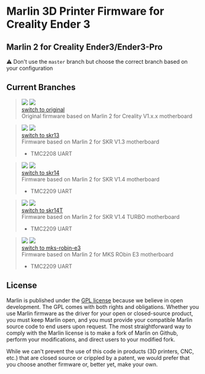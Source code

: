 # Marlin 3D Printer Firmware for Creality Ender 3

## Marlin 2  for Creality Ender3/Ender3-Pro

⚠️ Don't use the `master` branch but choose the correct branch based on your configuration

## Current Branches
>![](https://img.shields.io/badge/branch-original-blue) 
![](https://img.shields.io/badge/build-passing-success)<br>
[switch to original](https://github.com/dazeroit/ender-3/tree/original)<br>
Original firmware based on Marlin 2 for Creality V1.x.x motherboard

> ![](https://img.shields.io/badge/branch-skr13-blue) 
![](https://img.shields.io/badge/build-passing-success)<br>
[switch to skr13](https://github.com/dazeroit/ender-3/tree/skr13)<br>
Firmware based on Marlin 2 for SKR V1.3 motherboard<br>
> * TMC2208 UART

> ![](https://img.shields.io/badge/branch-skr14-blue) 
![](https://img.shields.io/badge/build-passing-success)<br>
[switch to skr14](https://github.com/dazeroit/ender-3/tree/skr14)<br>
Firmware based on Marlin 2 for SKR V1.4 motherboard<br>
> * TMC2209 UART

> ![](https://img.shields.io/badge/branch-skr14T-blue) 
![](https://img.shields.io/badge/build-passing-success)<br>
[switch to skr14T](https://github.com/dazeroit/ender-3/tree/skr14T)<br>
Firmware based on Marlin 2 for SKR V1.4 TURBO motherboard<br>
> * TMC2209 UART

> ![](https://img.shields.io/badge/branch-mks--robin--e3-blue) 
![](https://img.shields.io/badge/build-passing-success)<br>
[switch to mks-robin-e3](https://github.com/dazeroit/ender-3/tree/mks-robin-e3)<br>
Firmware based on Marlin 2 for MKS RObin E3 motherboard<br>
> * TMC2209 UART

## License

Marlin is published under the [GPL license](/LICENSE) because we believe in open development. The GPL comes with both rights and obligations. Whether you use Marlin firmware as the driver for your open or closed-source product, you must keep Marlin open, and you must provide your compatible Marlin source code to end users upon request. The most straightforward way to comply with the Marlin license is to make a fork of Marlin on Github, perform your modifications, and direct users to your modified fork.

While we can't prevent the use of this code in products (3D printers, CNC, etc.) that are closed source or crippled by a patent, we would prefer that you choose another firmware or, better yet, make your own.
